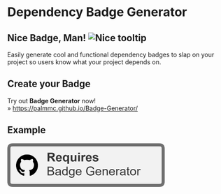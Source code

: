 # Dependency Badge Generator
## Nice Badge, Man! <img src="https://wallpapers.com/images/hd/cool-sunglasses-emoji-thumbs-up-mc5m81frfh1arb9q-2.jpg" style="width:24px;height:16px;" alt="Nice tooltip">
Easily generate cool and functional dependency badges to slap on your project so users know what your project depends on.

## Create your Badge
Try out **Badge Generator** now!<br>
 » https://palmmc.github.io/Badge-Generator/

## Example
<img src="/images/dependency-badge.png" style="width:360px;height:100px;" alt="Nice tooltip">
